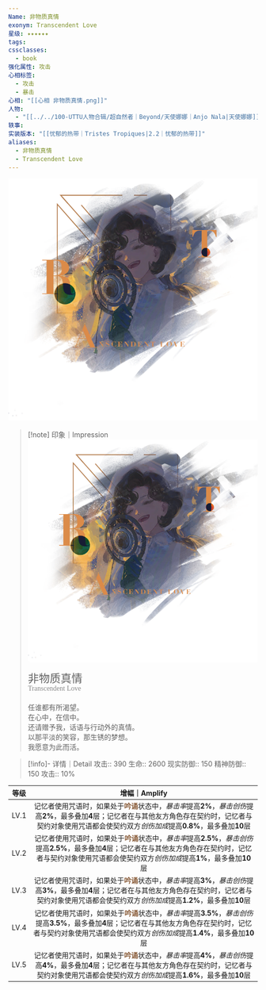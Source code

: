 ```yaml
---
Name: 非物质真情
exonym: Transcendent Love
星级: ✦✦✦✦✦✦
tags: 
cssclasses:
  - book
强化属性: 攻击
心相标签:
  - 攻击
  - 暴击
心相: "[[心相 非物质真情.png]]"
人物:
  - "[[../../100-UTTU人物合辑/超自然者｜Beyond/天使娜娜｜Anjo Nala|天使娜娜]]"
轶事: 
实装版本: "[[忧郁的热带｜Tristes Tropiques|2.2｜忧郁的热带]]"
aliases:
  - 非物质真情
  - Transcendent Love
---
```

![cover](assets/非物质真情｜Transcendent%20Love.assets/心相%20非物质真情.png)

> [!note] 印象｜Impression
> ![心相 非物质真情|inlL|300](assets/非物质真情｜Transcendent%20Love.assets/心相%20非物质真情.png)
> <p style="font-family: '家族宋', sans-serif; font-size: 22px; line-height: 0.75; text-indent: 0;">非物质真情<br><span style="font-family: serif; font-size: 14px; color: #888888;">Transcendent Love</span></p>
> 
> 任谁都有所渴望。  
> 在心中，在信中。  
> 还请赠予我，话语与行动外的真情。  
> 以那平淡的笑容，那生锈的梦想。  
> 我愿意为此而活。

> [!info]- 详情｜Detail
> 攻击:: 390
> 生命:: 2600
> 现实防御:: 150
> 精神防御:: 150
> 攻击:: 10%

|  等级  |                                                                             增幅｜Amplify                                                                              |
| :--: | :-----------------------------------------------------------------------------------------------------------------------------------------------------------------: |
| LV.1 |   记忆者使用咒语时，如果处于<b><font color="#895C39">吟诵</font></b>状态中，*暴击率*提高**2%**，*暴击创伤*提高**2%**，最多叠加**4**层；记忆者在与其他友方角色存在契约时，记忆者与契约对象使用咒语都会使契约双方*创伤加成*提高**0.8%**，最多叠加**10**层   |
| LV.2 |  记忆者使用咒语时，如果处于<b><font color="#895C39">吟诵</font></b>状态中，*暴击率*提高**2.5%**，*暴击创伤*提高**2.5%**，最多叠加**4**层；记忆者在与其他友方角色存在契约时，记忆者与契约对象使用咒语都会使契约双方*创伤加成*提高**1%**，最多叠加**10**层  |
| LV.3 |   记忆者使用咒语时，如果处于<b><font color="#895C39">吟诵</font></b>状态中，*暴击率*提高**3%**，*暴击创伤*提高**3%**，最多叠加**4**层；记忆者在与其他友方角色存在契约时，记忆者与契约对象使用咒语都会使契约双方*创伤加成*提高**1.2%**，最多叠加**10**层   |
| LV.4 | 记忆者使用咒语时，如果处于<b><font color="#895C39">吟诵</font></b>状态中，*暴击率*提高**3.5%**，*暴击创伤*提高**3.5%**，最多叠加**4**层；记忆者在与其他友方角色存在契约时，记忆者与契约对象使用咒语都会使契约双方*创伤加成*提高**1.4%**，最多叠加**10**层 |
| LV.5 |   记忆者使用咒语时，如果处于<b><font color="#895C39">吟诵</font></b>状态中，*暴击率*提高**4%**，*暴击创伤*提高**4%**，最多叠加**4**层；记忆者在与其他友方角色存在契约时，记忆者与契约对象使用咒语都会使契约双方*创伤加成*提高**1.6%**，最多叠加**10**层   |
